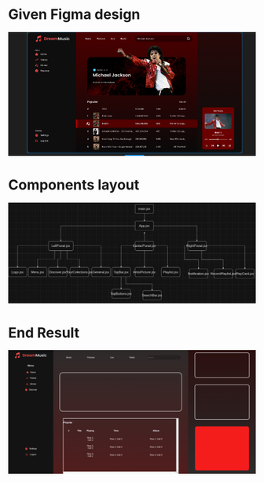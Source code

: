 # Given Figma design

![An example image](x_project_pictures/Figma.png)

# Components layout 
![An example image](x_project_pictures/components.png)

# End Result
![An example image](x_project_pictures/end_result.png)